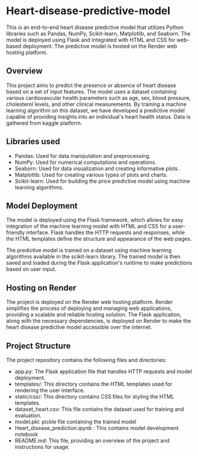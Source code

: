# Heart-disease-predictive-model

This is an end-to-end heart disease predictive model that utilizes Python libraries such as Pandas, NumPy, Scikit-learn, Matplotlib, and Seaborn. The model is deployed using Flask and integrated with HTML and CSS for web-based deployment. The predictive model is hosted on the Render web hosting platform.

## Overview

This project aims to predict the presence or absence of heart disease based on a set of input features. The model uses a dataset containing various cardiovascular health parameters such as age, sex, blood pressure, cholesterol levels, and other clinical measurements. By training a machine learning algorithm on this dataset, we have developed a predictive model capable of providing insights into an individual's heart health status. Data is gathered from kaggle platform.

## Libraries used

- Pandas: Used for data manipulation and preprocessing.
- NumPy: Used for numerical computations and operations.
- Seaborn: Used for data visualization and creating informative plots.
- Matplotlib: Used for creating various types of plots and charts.
- Scikit-learn: Used for building the price predictive model using machine learning algorithms.

## Model Deployment

The model is deployed using the Flask framework, which allows for easy integration of the machine learning model with HTML and CSS for a user-friendly interface. Flask handles the HTTP requests and responses, while the HTML templates define the structure and appearance of the web pages.

The predictive model is trained on a dataset using machine learning algorithms available in the scikit-learn library. The trained model is then saved and loaded during the Flask application's runtime to make predictions based on user input.

## Hosting on Render

The project is deployed on the Render web hosting platform. Render simplifies the process of deploying and managing web applications, providing a scalable and reliable hosting solution. The Flask application, along with the necessary dependencies, is deployed on Render to make the heart disease predictive model accessible over the internet.

## Project Structure

The project repository contains the following files and directories:

- app.py: The Flask application file that handles HTTP requests and model deployment.
- templates/: This directory contains the HTML templates used for rendering the user interface.
- static/css/: This directory contains CSS files for styling the HTML templates.
- dataset_heart.csv: This file contains the dataset used for training and evaluation.
- model.pkl: pickle file containing the trained model
- Heart_disease_prediction.ipynb : This contains model development notebook
- README.md: This file, providing an overview of the project and instructions for usage.



